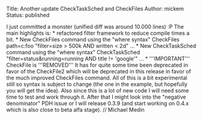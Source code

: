 Title: Another update CheckTaskSched and CheckFiles
Author: mickem
Status: published

I just committed a monster (unified diff was around 10.000 lines) :P The
main highlights is: \* refactored filter framework to reduce compile
times a bit. \* New CheckFiles command using the "where syntax"
CheckFiles path=c:foo "filter=size &gt; 500k AND written &lt; 2d" ... \*
New CheckTaskSched command using the "where syntax" CheckTaskSched
"filter=status&running=running AND title != 'google'" ... \*
'''IMPORTANT''' CheckFile is '''REMOVED''' It has for quite some time
been deprecated in favor of the CheckFile2 which will be deprecated in
this release in favor of the much improved CheckFiles command. All of
this is a bit experimental still so syntax is subject to change (the one
in the example, but hopefully you will get the idea). Also since this is
a lot of new code I will need some time to test and work through it.
After that I might look into the "negative denominator" PDH issue or I
will release 0.3.9 (and start working on 0.4.x which is also close to
beta alfa stage). // Michael Medin
